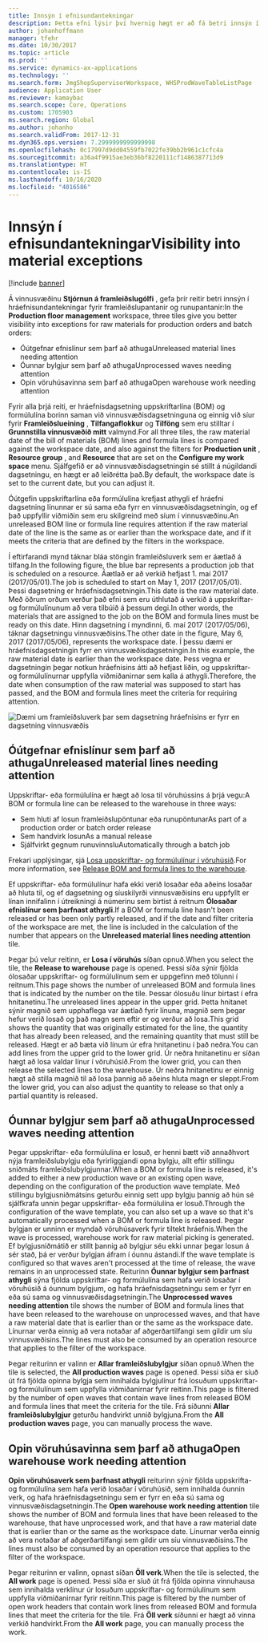 ```yaml
---
title: Innsýn í efnisundantekningar
description: Þetta efni lýsir því hvernig hægt er að fá betri innsýn í hráefnisundantekningar fyrir framleiðslupantanir og runupantanir.
author: johanhoffmann
manager: tfehr
ms.date: 10/30/2017
ms.topic: article
ms.prod: ''
ms.service: dynamics-ax-applications
ms.technology: ''
ms.search.form: JmgShopSupervisorWorkspace, WHSProdWaveTableListPage
audience: Application User
ms.reviewer: kamaybac
ms.search.scope: Core, Operations
ms.custom: 1705903
ms.search.region: Global
ms.author: johanho
ms.search.validFrom: 2017-12-31
ms.dyn365.ops.version: 7.2999999999999998
ms.openlocfilehash: 0c17997d9dd04559fb7022fe39bb2b961c1cfc4a
ms.sourcegitcommit: a36a4f9915ae3eb36bf8220111cf1486387713d9
ms.translationtype: HT
ms.contentlocale: is-IS
ms.lasthandoff: 10/16/2020
ms.locfileid: "4016586"
---
```

# <a name="visibility-into-material-exceptions"></a><span data-ttu-id="e4c4f-103">Innsýn í efnisundantekningar</span><span class="sxs-lookup"><span data-stu-id="e4c4f-103">Visibility into material exceptions</span></span>

[!include [banner](../includes/banner.md)]

<span data-ttu-id="e4c4f-104">Á vinnusvæðinu **Stjórnun á framleiðslugólfi** , gefa þrír reitir betri innsýn í hráefnisundantekningar fyrir framleiðslupantanir og runupantanir:</span><span class="sxs-lookup"><span data-stu-id="e4c4f-104">In the **Production floor management** workspace, three tiles give you better visibility into exceptions for raw materials for production orders and batch orders:</span></span>

- <span data-ttu-id="e4c4f-105">Óútgefnar efnislínur sem þarf að athuga</span><span class="sxs-lookup"><span data-stu-id="e4c4f-105">Unreleased material lines needing attention</span></span>
- <span data-ttu-id="e4c4f-106">Óunnar bylgjur sem þarf að athuga</span><span class="sxs-lookup"><span data-stu-id="e4c4f-106">Unprocessed waves needing attention</span></span>
- <span data-ttu-id="e4c4f-107">Opin vöruhúsavinna sem þarf að athuga</span><span class="sxs-lookup"><span data-stu-id="e4c4f-107">Open warehouse work needing attention</span></span>

<span data-ttu-id="e4c4f-108">Fyrir alla þrjá reiti, er hráefnisdagsetning uppskriftarlína (BOM) og formúlulína borinn saman við vinnusvæðisdagsetninguna og einnig við síur fyrir **Framleiðslueining** , **Tilfangaflokkur** og **Tilföng** sem eru stilltar í **Grunnstilla vinnusvæðið mitt** valmynd.</span><span class="sxs-lookup"><span data-stu-id="e4c4f-108">For all three tiles, the raw material date of the bill of materials (BOM) lines and formula lines is compared against the workspace date, and also against the filters for **Production unit** , **Resource group** , and **Resource** that are set on the **Configure my work space** menu.</span></span> <span data-ttu-id="e4c4f-109">Sjálfgefið er að vinnusvæðisdagsetningin sé stillt á núgildandi dagsetningu, en hægt er að leiðrétta það.</span><span class="sxs-lookup"><span data-stu-id="e4c4f-109">By default, the workspace date is set to the current date, but you can adjust it.</span></span>

<span data-ttu-id="e4c4f-110">Óútgefin uppskriftarlína eða formúlulína krefjast athygli ef hráefni dagsetning línunnar er sú sama eða fyrr en vinnusvæðisdagsetningin, og ef það uppfyllir viðmiðin sem eru skilgreind með síum í vinnusvæðinu.</span><span class="sxs-lookup"><span data-stu-id="e4c4f-110">An unreleased BOM line or formula line requires attention if the raw material date of the line is the same as or earlier than the workspace date, and if it meets the criteria that are defined by the filters in the workspace.</span></span>

<span data-ttu-id="e4c4f-111">Í eftirfarandi mynd táknar bláa stöngin framleiðsluverk sem er áætlað á tilfang.</span><span class="sxs-lookup"><span data-stu-id="e4c4f-111">In the following figure, the blue bar represents a production job that is scheduled on a resource.</span></span> <span data-ttu-id="e4c4f-112">Áætlað er að verkið hefjast 1. maí 2017 (2017/05/01).</span><span class="sxs-lookup"><span data-stu-id="e4c4f-112">The job is scheduled to start on May 1, 2017 (2017/05/01).</span></span> <span data-ttu-id="e4c4f-113">Þessi dagsetning er hráefnisdagsetningin.</span><span class="sxs-lookup"><span data-stu-id="e4c4f-113">This date is the raw material date.</span></span> <span data-ttu-id="e4c4f-114">Með öðrum orðum verður það efni sem eru úthlutað á verkið á uppskriftar- og formúlulínunum að vera tilbúið á þessum degi.</span><span class="sxs-lookup"><span data-stu-id="e4c4f-114">In other words, the materials that are assigned to the job on the BOM and formula lines must be ready on this date.</span></span> <span data-ttu-id="e4c4f-115">Hinn dagsetning í myndinni, 6. maí 2017 (2017/05/06), táknar dagsetningu vinnusvæðisins.</span><span class="sxs-lookup"><span data-stu-id="e4c4f-115">The other date in the figure, May 6, 2017 (2017/05/06), represents the workspace date.</span></span> <span data-ttu-id="e4c4f-116">Í þessu dæmi er hráefnisdagsetningin fyrr en vinnusvæðisdagsetningin.</span><span class="sxs-lookup"><span data-stu-id="e4c4f-116">In this example, the raw material date is earlier than the workspace date.</span></span> <span data-ttu-id="e4c4f-117">Þess vegna er dagsetningin þegar notkun hráefnisins átti að hefjast liðin, og uppskriftar- og formúlulínurnar uppfylla viðmiðanirnar sem kalla á athygli.</span><span class="sxs-lookup"><span data-stu-id="e4c4f-117">Therefore, the date when consumption of the raw material was supposed to start has passed, and the BOM and formula lines meet the criteria for requiring attention.</span></span>

![Dæmi um framleiðsluverk þar sem dagsetning hráefnisins er fyrr en dagsetning vinnusvæðis](./media/improved-visibility.png)

## <a name="unreleased-material-lines-needing-attention"></a><span data-ttu-id="e4c4f-119">Óútgefnar efnislínur sem þarf að athuga</span><span class="sxs-lookup"><span data-stu-id="e4c4f-119">Unreleased material lines needing attention</span></span>

<span data-ttu-id="e4c4f-120">Uppskriftar- eða formúlulína er hægt að losa til vöruhússins á þrjá vegu:</span><span class="sxs-lookup"><span data-stu-id="e4c4f-120">A BOM or formula line can be released to the warehouse in three ways:</span></span>

- <span data-ttu-id="e4c4f-121">Sem hluti af losun framleiðslupöntunar eða runupöntunar</span><span class="sxs-lookup"><span data-stu-id="e4c4f-121">As part of a production order or batch order release</span></span>
- <span data-ttu-id="e4c4f-122">Sem handvirk losun</span><span class="sxs-lookup"><span data-stu-id="e4c4f-122">As a manual release</span></span>
- <span data-ttu-id="e4c4f-123">Sjálfvirkt gegnum runuvinnslu</span><span class="sxs-lookup"><span data-stu-id="e4c4f-123">Automatically through a batch job</span></span>

<span data-ttu-id="e4c4f-124">Frekari upplýsingar, sjá [Losa uppskriftar- og formúlulínur í vöruhúsið](releasing-bom-and-formula-lines-to-warehouse.md).</span><span class="sxs-lookup"><span data-stu-id="e4c4f-124">For more information, see [Release BOM and formula lines to the warehouse](releasing-bom-and-formula-lines-to-warehouse.md).</span></span> 

<span data-ttu-id="e4c4f-125">Ef uppskriftar- eða formúlulínur hafa ekki verið losaðar eða aðeins losaðar að hluta til, og ef dagsetning og síuskilyrði vinnusvæðisins eru uppfyllt er línan innifalinn í útreikningi á númerinu sem birtist á reitnum **Ólosaðar efnislínur sem þarfnast athygli**.</span><span class="sxs-lookup"><span data-stu-id="e4c4f-125">If a BOM or formula line hasn't been released or has been only partly released, and if the date and filter criteria of the workspace are met, the line is included in the calculation of the number that appears on the **Unreleased material lines needing attention** tile.</span></span>

<span data-ttu-id="e4c4f-126">Þegar þú velur reitinn, er **Losa í vöruhús** síðan opnuð.</span><span class="sxs-lookup"><span data-stu-id="e4c4f-126">When you select the tile, the **Release to warehouse** page is opened.</span></span> <span data-ttu-id="e4c4f-127">Þessi síða sýnir fjölda ólosaðar uppskriftar- og formúlulínum sem er uppgefinn með tölunni í reitnum.</span><span class="sxs-lookup"><span data-stu-id="e4c4f-127">This page shows the number of unreleased BOM and formula lines that is indicated by the number on the tile.</span></span> <span data-ttu-id="e4c4f-128">Þessar ólosuðu línur birtast í efra hnitanetinu.</span><span class="sxs-lookup"><span data-stu-id="e4c4f-128">The unreleased lines appear in the upper grid.</span></span> <span data-ttu-id="e4c4f-129">Þetta hnitanet sýnir magnið sem upphaflega var áætlað fyrir línuna, magnið sem þegar hefur verið losað og það magn sem eftir er og verður að losa.</span><span class="sxs-lookup"><span data-stu-id="e4c4f-129">This grid shows the quantity that was originally estimated for the line, the quantity that has already been released, and the remaining quantity that must still be released.</span></span> <span data-ttu-id="e4c4f-130">Hægt er að bæta við línum úr efra hnitanetinu í það neðra.</span><span class="sxs-lookup"><span data-stu-id="e4c4f-130">You can add lines from the upper grid to the lower grid.</span></span> <span data-ttu-id="e4c4f-131">Úr neðra hnitanetinu er síðan hægt að losa valdar línur í vöruhúsið.</span><span class="sxs-lookup"><span data-stu-id="e4c4f-131">From the lower grid, you can then release the selected lines to the warehouse.</span></span> <span data-ttu-id="e4c4f-132">Úr neðra hnitanetinu er einnig hægt að stilla magnið til að losa þannig að aðeins hluta magn er sleppt.</span><span class="sxs-lookup"><span data-stu-id="e4c4f-132">From the lower grid, you can also adjust the quantity to release so that only a partial quantity is released.</span></span>

## <a name="unprocessed-waves-needing-attention"></a><span data-ttu-id="e4c4f-133">Óunnar bylgjur sem þarf að athuga</span><span class="sxs-lookup"><span data-stu-id="e4c4f-133">Unprocessed waves needing attention</span></span>

<span data-ttu-id="e4c4f-134">Þegar uppskriftar- eða formúlulína er losuð, er henni bætt við annaðhvort nýja framleiðslubylgju eða fyrirliggjandi opna bylgju, allt eftir stillingu sniðmáts framleiðslubylgjunnar.</span><span class="sxs-lookup"><span data-stu-id="e4c4f-134">When a BOM or formula line is released, it's added to either a new production wave or an existing open wave, depending on the configuration of the production wave template.</span></span> <span data-ttu-id="e4c4f-135">Með stillingu bylgjusniðmátsins geturðu einnig sett upp bylgju þannig að hún sé sjálfkrafa unnin þegar uppskriftar- eða formúlulína er losuð.</span><span class="sxs-lookup"><span data-stu-id="e4c4f-135">Through the configuration of the wave template, you can also set up a wave so that it's automatically processed when a BOM or formula line is released.</span></span> <span data-ttu-id="e4c4f-136">Þegar bylgjan er unninn er myndað vöruhúsaverk fyrir tiltekt hráefnis.</span><span class="sxs-lookup"><span data-stu-id="e4c4f-136">When the wave is processed, warehouse work for raw material picking is generated.</span></span> <span data-ttu-id="e4c4f-137">Ef bylgjusniðmátið er stillt þannig að bylgjur séu ekki unnar þegar losun á sér stað, þá er verður bylgjan áfram í óunnu ástandi.</span><span class="sxs-lookup"><span data-stu-id="e4c4f-137">If the wave template is configured so that waves aren't processed at the time of release, the wave remains in an unprocessed state.</span></span> <span data-ttu-id="e4c4f-138">Reiturinn **Óunnar bylgjur sem þarfnast athygli** sýna fjölda uppskriftar- og formúlulína sem hafa verið losaðar í vöruhúsið á óunnum bylgjum, og hafa hráefnisdagsetningu sem er fyrr en eða sú sama og vinnusvæðisdagsetningin.</span><span class="sxs-lookup"><span data-stu-id="e4c4f-138">The **Unprocessed waves needing attention** tile shows the number of BOM and formula lines that have been released to the warehouse on unprocessed waves, and that have a raw material date that is earlier than or the same as the workspace date.</span></span> <span data-ttu-id="e4c4f-139">Línurnar verða einnig að vera notaðar af aðgerðartilfangi sem gildir um síu vinnusvæðisins.</span><span class="sxs-lookup"><span data-stu-id="e4c4f-139">The lines must also be consumed by an operation resource that applies to the filter of the workspace.</span></span>

<span data-ttu-id="e4c4f-140">Þegar reiturinn er valinn er **Allar framleiðslubylgjur** síðan opnuð.</span><span class="sxs-lookup"><span data-stu-id="e4c4f-140">When the tile is selected, the **All production waves** page is opened.</span></span> <span data-ttu-id="e4c4f-141">Þessi síða er síuð út frá fjölda opinna bylgja sem innihalda bylgjulínur frá losuðum uppskriftar- og formúlulínum sem uppfylla viðmiðanirnar fyrir reitinn.</span><span class="sxs-lookup"><span data-stu-id="e4c4f-141">This page is filtered by the number of open waves that contain wave lines from released BOM and formula lines that meet the criteria for the tile.</span></span> <span data-ttu-id="e4c4f-142">Frá síðunni **Allar framleiðslubylgjur** geturðu handvirkt unnið bylgjuna.</span><span class="sxs-lookup"><span data-stu-id="e4c4f-142">From the **All production waves** page, you can manually process the wave.</span></span>

## <a name="open-warehouse-work-needing-attention"></a><span data-ttu-id="e4c4f-143">Opin vöruhúsavinna sem þarf að athuga</span><span class="sxs-lookup"><span data-stu-id="e4c4f-143">Open warehouse work needing attention</span></span>

<span data-ttu-id="e4c4f-144">**Opin vöruhúsaverk sem þarfnast athygli** reiturinn sýnir fjölda uppskrifta- og formúlulína sem hafa verið losaðar í vöruhúsið, sem innihalda óunnin verk, og hafa hráefnisdagsetningu sem er fyrr en eða sú sama og vinnusvæðisdagsetningin.</span><span class="sxs-lookup"><span data-stu-id="e4c4f-144">The **Open warehouse work needing attention** tile shows the number of BOM and formula lines that have been released to the warehouse, that have unprocessed work, and that have a raw material date that is earlier than or the same as the workspace date.</span></span> <span data-ttu-id="e4c4f-145">Línurnar verða einnig að vera notaðar af aðgerðartilfangi sem gildir um síu vinnusvæðisins.</span><span class="sxs-lookup"><span data-stu-id="e4c4f-145">The lines must also be consumed by an operation resource that applies to the filter of the workspace.</span></span>

<span data-ttu-id="e4c4f-146">Þegar reiturinn er valinn, opnast síðan **Öll verk**.</span><span class="sxs-lookup"><span data-stu-id="e4c4f-146">When the tile is selected, the **All work** page is opened.</span></span> <span data-ttu-id="e4c4f-147">Þessi síða er síuð út frá fjölda opinna vinnuhausa sem innihalda verklínur úr losuðum uppskriftar- og formúlulínum sem uppfylla viðmiðanirnar fyrir reitinn.</span><span class="sxs-lookup"><span data-stu-id="e4c4f-147">This page is filtered by the number of open work headers that contain work lines from released BOM and formula lines that meet the criteria for the tile.</span></span> <span data-ttu-id="e4c4f-148">Frá **Öll verk** síðunni er hægt að vinna verkið handvirkt.</span><span class="sxs-lookup"><span data-stu-id="e4c4f-148">From the **All work** page, you can manually process the work.</span></span>
